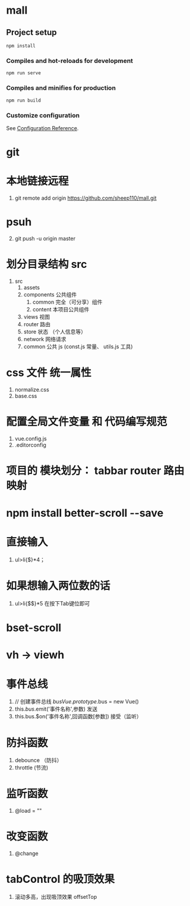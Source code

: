 # mall

## Project setup
```
npm install
```

### Compiles and hot-reloads for development
```
npm run serve
```

### Compiles and minifies for production
```
npm run build
```

### Customize configuration
See [Configuration Reference](https://cli.vuejs.org/config/).


# git 
# 本地链接远程
1. git remote add origin https://github.com/sheep110/mall.git
# psuh
2. git push -u origin master

# 划分目录结构  src
1. src
    1. assets
    2. components  公共组件
        1. common  完全（可分享）组件
        2. content  本项目公共组件
    3. views    视图
    4. router   路由
    5. store    状态 （个人信息等）
    6. network   网络请求
    7. common   公共 js  (const.js 常量、 utils.js 工具)


# css  文件 统一属性
1. normalize.css   
2. base.css

# 配置全局文件变量 和 代码编写规范
1. vue.config.js
2. .editorconfig

#  项目的 模块划分：  tabbar   router 路由映射

# npm install better-scroll --save


# 直接输入
1. ul>li{$}*4；

# 如果想输入两位数的话
1. ul>li{$$}*5 在按下Tab键位即可

# bset-scroll

# vh -> viewh 

# 事件总线 
1. // 创建事件总线 $bus
    Vue.prototype.$bus =  new Vue()   
2. this.$bus.$emit('事件名称',参数)  发送
3. this.bus.$on('事件名称',回调函数[参数])   接受（监听）

# 防抖函数 
1. debounce   （防抖）
2. throttle (节流)

# 监听函数
1. @load = ""

# 改变函数
1. @change

#  tabControl 的吸顶效果
1.  滚动多高，出现吸顶效果   offsetTop